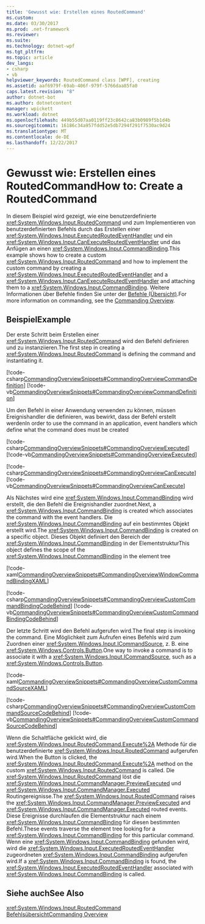 ```yaml
---
title: 'Gewusst wie: Erstellen eines RoutedCommand'
ms.custom: 
ms.date: 03/30/2017
ms.prod: .net-framework
ms.reviewer: 
ms.suite: 
ms.technology: dotnet-wpf
ms.tgt_pltfrm: 
ms.topic: article
dev_langs:
- csharp
- vb
helpviewer_keywords: RoutedCommand class [WPF], creating
ms.assetid: aaf6979f-69ab-406f-979f-5766daa85fa0
caps.latest.revision: "8"
author: dotnet-bot
ms.author: dotnetcontent
manager: wpickett
ms.workload: dotnet
ms.openlocfilehash: 449b55d07aa0119ff23c8642ca83b0989f5b1d4b
ms.sourcegitcommit: 16186c34a957fdd52e5db7294f291f7530ac9d24
ms.translationtype: MT
ms.contentlocale: de-DE
ms.lasthandoff: 12/22/2017
---
```

# <a name="how-to-create-a-routedcommand"></a><span data-ttu-id="2ec1d-102">Gewusst wie: Erstellen eines RoutedCommand</span><span class="sxs-lookup"><span data-stu-id="2ec1d-102">How to: Create a RoutedCommand</span></span>
<span data-ttu-id="2ec1d-103">In diesem Beispiel wird gezeigt, wie eine benutzerdefinierte <xref:System.Windows.Input.RoutedCommand> und zum Implementieren von benutzerdefinierten Befehls durch das Erstellen einer <xref:System.Windows.Input.ExecutedRoutedEventHandler> und ein <xref:System.Windows.Input.CanExecuteRoutedEventHandler> und das Anfügen an einen <xref:System.Windows.Input.CommandBinding>.</span><span class="sxs-lookup"><span data-stu-id="2ec1d-103">This example shows how to create a custom <xref:System.Windows.Input.RoutedCommand> and how to implement the custom command by creating a <xref:System.Windows.Input.ExecutedRoutedEventHandler> and a <xref:System.Windows.Input.CanExecuteRoutedEventHandler> and attaching them to a <xref:System.Windows.Input.CommandBinding>.</span></span>  <span data-ttu-id="2ec1d-104">Weitere Informationen über Befehle finden Sie unter der [Befehle (Übersicht)](../../../../docs/framework/wpf/advanced/commanding-overview.md).</span><span class="sxs-lookup"><span data-stu-id="2ec1d-104">For more information on commanding, see the [Commanding Overview](../../../../docs/framework/wpf/advanced/commanding-overview.md).</span></span>  
  
## <a name="example"></a><span data-ttu-id="2ec1d-105">Beispiel</span><span class="sxs-lookup"><span data-stu-id="2ec1d-105">Example</span></span>  
 <span data-ttu-id="2ec1d-106">Der erste Schritt beim Erstellen einer <xref:System.Windows.Input.RoutedCommand> wird den Befehl definieren und zu instanziieren.</span><span class="sxs-lookup"><span data-stu-id="2ec1d-106">The first step in creating a <xref:System.Windows.Input.RoutedCommand> is defining the command and instantiating it.</span></span>  
  
 [!code-csharp[CommandingOverviewSnippets#CommandingOverviewCommandDefinition](../../../../samples/snippets/csharp/VS_Snippets_Wpf/CommandingOverviewSnippets/CSharp/Window1.xaml.cs#commandingoverviewcommanddefinition)]
 [!code-vb[CommandingOverviewSnippets#CommandingOverviewCommandDefinition](../../../../samples/snippets/visualbasic/VS_Snippets_Wpf/CommandingOverviewSnippets/visualbasic/window1.xaml.vb#commandingoverviewcommanddefinition)]  
  
 <span data-ttu-id="2ec1d-107">Um den Befehl in einer Anwendung verwenden zu können, müssen Ereignishandler die definieren, was bewirkt, dass der Befehl erstellt werden</span><span class="sxs-lookup"><span data-stu-id="2ec1d-107">In order to use the command in an application, event handlers which define what the command does must be created</span></span>  
  
 [!code-csharp[CommandingOverviewSnippets#CommandingOverviewExecuted](../../../../samples/snippets/csharp/VS_Snippets_Wpf/CommandingOverviewSnippets/CSharp/Window1.xaml.cs#commandingoverviewexecuted)]
 [!code-vb[CommandingOverviewSnippets#CommandingOverviewExecuted](../../../../samples/snippets/visualbasic/VS_Snippets_Wpf/CommandingOverviewSnippets/visualbasic/window1.xaml.vb#commandingoverviewexecuted)]  
  
 [!code-csharp[CommandingOverviewSnippets#CommandingOverviewCanExecute](../../../../samples/snippets/csharp/VS_Snippets_Wpf/CommandingOverviewSnippets/CSharp/Window1.xaml.cs#commandingoverviewcanexecute)]
 [!code-vb[CommandingOverviewSnippets#CommandingOverviewCanExecute](../../../../samples/snippets/visualbasic/VS_Snippets_Wpf/CommandingOverviewSnippets/visualbasic/window1.xaml.vb#commandingoverviewcanexecute)]  
  
 <span data-ttu-id="2ec1d-108">Als Nächstes wird eine <xref:System.Windows.Input.CommandBinding> wird erstellt, die den Befehl die Ereignishandler zuordnet.</span><span class="sxs-lookup"><span data-stu-id="2ec1d-108">Next, a  <xref:System.Windows.Input.CommandBinding> is created which associates the command with the event handlers.</span></span> <span data-ttu-id="2ec1d-109">Die <xref:System.Windows.Input.CommandBinding> auf ein bestimmtes Objekt erstellt wird.</span><span class="sxs-lookup"><span data-stu-id="2ec1d-109">The <xref:System.Windows.Input.CommandBinding> is created on a specific object.</span></span>  <span data-ttu-id="2ec1d-110">Dieses Objekt definiert den Bereich der <xref:System.Windows.Input.CommandBinding> in der Elementstruktur</span><span class="sxs-lookup"><span data-stu-id="2ec1d-110">This object defines the scope of the <xref:System.Windows.Input.CommandBinding> in the element tree</span></span>  
  
 [!code-xaml[CommandingOverviewSnippets#CommandingOverviewWindowCommandBindingXAML](../../../../samples/snippets/csharp/VS_Snippets_Wpf/CommandingOverviewSnippets/CSharp/Window1.xaml#commandingoverviewwindowcommandbindingxaml)]  
  
 [!code-csharp[CommandingOverviewSnippets#CommandingOverviewCustomCommandBindingCodeBehind](../../../../samples/snippets/csharp/VS_Snippets_Wpf/CommandingOverviewSnippets/CSharp/Window1.xaml.cs#commandingoverviewcustomcommandbindingcodebehind)]
 [!code-vb[CommandingOverviewSnippets#CommandingOverviewCustomCommandBindingCodeBehind](../../../../samples/snippets/visualbasic/VS_Snippets_Wpf/CommandingOverviewSnippets/visualbasic/window1.xaml.vb#commandingoverviewcustomcommandbindingcodebehind)]  
  
 <span data-ttu-id="2ec1d-111">Der letzte Schritt wird den Befehl aufgerufen wird.</span><span class="sxs-lookup"><span data-stu-id="2ec1d-111">The final step is invoking the command.</span></span>  <span data-ttu-id="2ec1d-112">Eine Möglichkeit zum Aufrufen eines Befehls wird zum Zuordnen einer <xref:System.Windows.Input.ICommandSource>, z. B. eine <xref:System.Windows.Controls.Button>.</span><span class="sxs-lookup"><span data-stu-id="2ec1d-112">One way to invoke a command is to associate it with a <xref:System.Windows.Input.ICommandSource>, such as a <xref:System.Windows.Controls.Button>.</span></span>  
  
 [!code-xaml[CommandingOverviewSnippets#CommandingOverviewCustomCommandSourceXAML](../../../../samples/snippets/csharp/VS_Snippets_Wpf/CommandingOverviewSnippets/CSharp/Window1.xaml#commandingoverviewcustomcommandsourcexaml)]  
  
 [!code-csharp[CommandingOverviewSnippets#CommandingOverviewCustomCommandSourceCodeBehind](../../../../samples/snippets/csharp/VS_Snippets_Wpf/CommandingOverviewSnippets/CSharp/Window1.xaml.cs#commandingoverviewcustomcommandsourcecodebehind)]
 [!code-vb[CommandingOverviewSnippets#CommandingOverviewCustomCommandSourceCodeBehind](../../../../samples/snippets/visualbasic/VS_Snippets_Wpf/CommandingOverviewSnippets/visualbasic/window1.xaml.vb#commandingoverviewcustomcommandsourcecodebehind)]  
  
 <span data-ttu-id="2ec1d-113">Wenn die Schaltfläche geklickt wird, die <xref:System.Windows.Input.RoutedCommand.Execute%2A> Methode für die benutzerdefinierte <xref:System.Windows.Input.RoutedCommand> aufgerufen wird.</span><span class="sxs-lookup"><span data-stu-id="2ec1d-113">When the Button is clicked, the <xref:System.Windows.Input.RoutedCommand.Execute%2A> method on the custom <xref:System.Windows.Input.RoutedCommand> is called.</span></span>  <span data-ttu-id="2ec1d-114">Die <xref:System.Windows.Input.RoutedCommand> löst die <xref:System.Windows.Input.CommandManager.PreviewExecuted> und <xref:System.Windows.Input.CommandManager.Executed> Routingereignisse.</span><span class="sxs-lookup"><span data-stu-id="2ec1d-114">The <xref:System.Windows.Input.RoutedCommand> raises the <xref:System.Windows.Input.CommandManager.PreviewExecuted> and <xref:System.Windows.Input.CommandManager.Executed> routed events.</span></span>  <span data-ttu-id="2ec1d-115">Diese Ereignisse durchlaufen die Elementstruktur nach einem <xref:System.Windows.Input.CommandBinding> für diesen bestimmten Befehl.</span><span class="sxs-lookup"><span data-stu-id="2ec1d-115">These events traverse the element tree looking for a <xref:System.Windows.Input.CommandBinding> for this particular command.</span></span>  <span data-ttu-id="2ec1d-116">Wenn eine <xref:System.Windows.Input.CommandBinding> gefunden wird, wird die <xref:System.Windows.Input.ExecutedRoutedEventHandler> zugeordneten <xref:System.Windows.Input.CommandBinding> aufgerufen wird.</span><span class="sxs-lookup"><span data-stu-id="2ec1d-116">If a <xref:System.Windows.Input.CommandBinding> is found, the <xref:System.Windows.Input.ExecutedRoutedEventHandler> associated with <xref:System.Windows.Input.CommandBinding> is called.</span></span>  
  
## <a name="see-also"></a><span data-ttu-id="2ec1d-117">Siehe auch</span><span class="sxs-lookup"><span data-stu-id="2ec1d-117">See Also</span></span>  
 <xref:System.Windows.Input.RoutedCommand>  
 [<span data-ttu-id="2ec1d-118">Befehlsübersicht</span><span class="sxs-lookup"><span data-stu-id="2ec1d-118">Commanding Overview</span></span>](../../../../docs/framework/wpf/advanced/commanding-overview.md)
